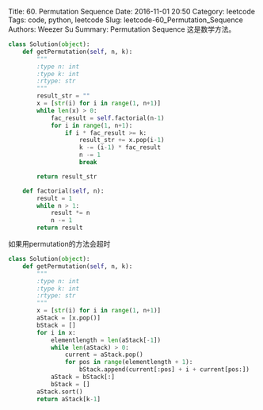 Title: 60. Permutation Sequence 
Date: 2016-11-01 20:50
Category: leetcode
Tags: code, python, leetcode
Slug: leetcode-60_Permutation_Sequence 
Authors: Weezer Su
Summary: Permutation Sequence
这是数学方法。
```python
class Solution(object):
    def getPermutation(self, n, k):
        """
        :type n: int
        :type k: int
        :rtype: str
        """
        result_str = ""
        x = [str(i) for i in range(1, n+1)]
        while len(x) > 0:
            fac_result = self.factorial(n-1)
            for i in range(1, n+1):
                if i * fac_result >= k:
                    result_str += x.pop(i-1)
                    k -= (i-1) * fac_result
                    n -= 1
                    break

        return result_str

    def factorial(self, n):
        result = 1
        while n > 1:
            result *= n
            n -= 1
        return result
```

如果用permutation的方法会超时
```python
class Solution(object):
    def getPermutation(self, n, k):
        """
        :type n: int
        :type k: int
        :rtype: str
        """
        x = [str(i) for i in range(1, n+1)]
        aStack = [x.pop()]
        bStack = []
        for i in x:
            elementlength = len(aStack[-1])
            while len(aStack) > 0:
                current = aStack.pop()
                for pos in range(elementlength + 1):
                    bStack.append(current[:pos] + i + current[pos:])
            aStack = bStack[:]
            bStack = []
        aStack.sort()
        return aStack[k-1]
```

